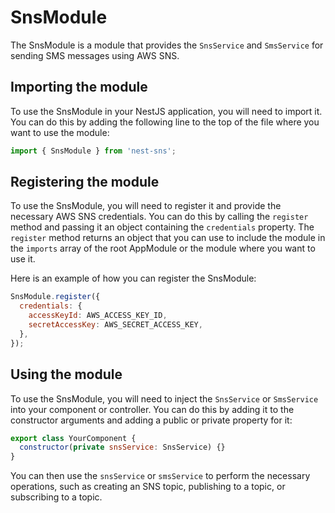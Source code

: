 # SnsModule

The SnsModule is a module that provides the `SnsService` and `SmsService` for sending SMS messages using AWS SNS.

## Importing the module

To use the SnsModule in your NestJS application, you will need to import it. You can do this by adding the following line to the top of the file where you want to use the module:

```js
import { SnsModule } from 'nest-sns';
```

## Registering the module

To use the SnsModule, you will need to register it and provide the necessary AWS SNS credentials. You can do this by calling the `register` method and passing it an object containing the `credentials` property. The `register` method returns an object that you can use to include the module in the `imports` array of the root AppModule or the module where you want to use it.

Here is an example of how you can register the SnsModule:

```js
SnsModule.register({
  credentials: {
    accessKeyId: AWS_ACCESS_KEY_ID,
    secretAccessKey: AWS_SECRET_ACCESS_KEY,
  },
});
```

## Using the module

To use the SnsModule, you will need to inject the `SnsService` or `SmsService` into your component or controller. You can do this by adding it to the constructor arguments and adding a public or private property for it:

```js
export class YourComponent {
  constructor(private snsService: SnsService) {}
}
```

You can then use the `snsService` or `smsService` to perform the necessary operations, such as creating an SNS topic, publishing to a topic, or subscribing to a topic.

